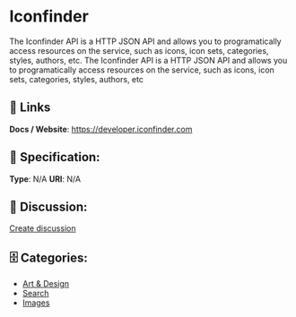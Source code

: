 # Iconfinder


The Iconfinder API is a HTTP JSON API and allows you to programatically access resources on the service, such as icons, icon sets, categories, styles, authors, etc. The Iconfinder API is a HTTP JSON API and allows you to programatically access resources on the service, such as icons, icon sets, categories, styles, authors, etc

##  🔗 Links
**Docs / Website**: https://developer.iconfinder.com

## 🧬 Specification:
**Type**: N/A
**URI**: N/A

## 💬 Discussion:
[Create discussion](https://github.com/apis-list/apis-list/discussions/new)

## 🗄️ Categories:
- [Art & Design](https://github.com/apis-list/apis-list#art--design)
- [Search](https://github.com/apis-list/apis-list#search)
- [Images](https://github.com/apis-list/apis-list#images)



